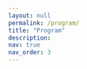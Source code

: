 ```yaml
---
layout: null
permalink: /program/
title: "Program"
description: 
nav: true
nav_order: 3
---
```

<script>
  window.history.back();
</script>